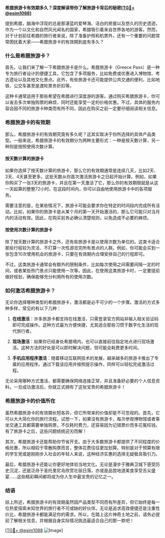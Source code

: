 **希腊旅游卡有效期多久？深度解读带你了解旅游卡背后的秘密[[TG💪+ @esim1088](https://t.me/s/esim1088)]**

提到希腊，脑海中浮现的总是那湛蓝的爱琴海、洁白的房屋以及悠久的历史遗迹。作为一个以文化和自然风光闻名的国家，希腊吸引着来自世界各地的游客。然而，对于计划前往希腊的旅行者来说，除了准备护照和机票外，还有一个重要的问题常常困扰着大家——希腊旅游卡的有效期到底有多久？

### 什么是希腊旅游卡？

首先，让我们来了解一下希腊旅游卡是什么。希腊旅游卡（Greece Pass）是一种专为旅行者设计的便捷工具，它包含了多项服务，比如免费或优惠进入博物馆、考古遗址以及其他文化景点。此外，有些旅游卡还可能提供公共交通的便利，比如地铁、公交车甚至是渡轮票务折扣等。

这种卡通常适用于那些希望在希腊进行深度游的游客。通过购买希腊旅游卡，你可以省去多次单独购票的麻烦，同时还能享受一定的价格优惠。不过，具体的服务内容会因不同的旅游卡种类而有所不同，因此在购买之前一定要仔细阅读相关信息。

### 希腊旅游卡的有效期

那么，希腊旅游卡的有效期究竟有多久呢？这其实取决于你所选择的具体产品类型。一般来说，希腊旅游卡的有效期分为两种主要形式：一种是按天数计算，另一种则是按照使用次数计算。

#### 按天数计算的旅游卡

如果你选择了按天数计算的旅游卡，那么它的有效期通常是连续几天，比如2天、3天、4天甚至更多。这些天数从你首次激活旅游卡之日起开始计算。例如，如果你购买了一张3天的旅游卡，并且在第一天激活了它，那么你的有效期限就是从这一天起算的整整72小时。在这段时间内，你可以自由地使用旅游卡中的各项服务。

需要注意的是，在某些情况下，旅游卡可能会要求你在特定的时间段内完成所有活动。比如，如果你的旅游卡是从某个月的第一天开始激活的，那么它可能只对当月内的活动有效。因此，在购买前务必确认清楚规则，以免造成不必要的麻烦。

#### 按使用次数计算的旅游卡

除了按天数计算的旅游卡之外，还有些旅游卡是以使用次数为单位的。这类卡适合那些行程较为灵活、不打算一次性游览完所有景点的人群。例如，你可能会买到一张包含10次使用机会的旅游卡，只要在有效期内合理安排自己的行程即可。

不过，这类旅游卡通常会有额外的限制条件，比如每次使用之间需要间隔一定的时间，或者某些热门景点只能使用一次等。因此，在使用这类旅游卡时，一定要提前做好规划，确保能够充分利用所有的使用次数。

### 如何激活希腊旅游卡？

无论你选择哪种类型的希腊旅游卡，激活都是必不可少的一个步骤。激活的方式多种多样，常见的有以下几种：

1. **在线激活**：许多旅游卡都支持在线激活，只需登录官方网站并输入相关验证码即可完成操作。这种方式最为方便快捷，尤其适合那些习惯于数字化生活的现代旅行者。

2. **现场激活**：如果你已经身处希腊境内，也可以直接前往指定地点进行现场激活。这种方法的好处是可以即时解决问题，但可能会耗费更多时间。

3. **手机应用程序激活**：随着移动互联网技术的发展，越来越多的旅游卡推出了专属的应用程序。通过下载该应用并按照提示操作，同样可以轻松完成激活过程。

无论采用哪种方式激活，都需要确保网络连接正常，并且准备好必要的个人信息资料。一旦成功激活后，你就正式拥有了这张宝贵的希腊旅游卡！

### 希腊旅游卡的价值所在

虽然希腊旅游卡的有效期长短各异，但它所带来的价值却是不可忽视的。首先，它可以大大简化你的旅行流程。试想一下，如果没有旅游卡，每次参观博物馆或者乘坐交通工具都需要单独购票，不仅耗时费力，还容易因为记错票价而多花冤枉钱。有了旅游卡之后，这些问题统统迎刃而解！

其次，希腊旅游卡还能帮助你节省开支。由于大多数旅游卡都提供了不同程度的价格优惠，所以相较于零散购票而言，整体花费往往更加划算。特别是对于预算有限的学生党或是刚刚步入社会的年轻人来说，这种经济实惠的选择无疑极具吸引力。

最后，希腊旅游卡还能让你更好地体验当地文化。无论是漫步于雅典卫城下感受历史沉淀，还是泛舟于圣托里尼岛欣赏壮丽日落，亦或是品尝地道美食享受舌尖盛宴……这些精彩瞬间都将成为你人生中最宝贵的记忆之一。

### 结语

综上所述，希腊旅游卡的有效期虽然因产品类型不同而有所差异，但它始终是每一位热爱探索未知世界的旅行者不可或缺的好伙伴。无论是追求高效便捷还是注重性价比，希腊旅游卡都能满足你的需求。所以，在踏上这片神奇土地之前，请务必提前了解相关信息，并根据自身实际情况挑选最适合自己的那一款吧！

[[TG💪+ @esim1088](https://t.me/s/esim1088) ![Image](https://i.postimg.cc/4NQfJmqS/Snipaste-2025-05-13-00-14-12.png)]